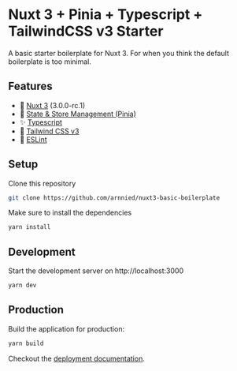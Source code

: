 # Nuxt 3 + Pinia + Typescript + TailwindCSS v3 Starter

A basic starter boilerplate for Nuxt 3. For when you think the default boilerplate is too minimal.

## Features
- 🚩 [Nuxt 3](https://v3.nuxtjs.org) (3.0.0-rc.1)
- 📕 [State & Store Management (Pinia)](https://pinia.vuejs.org/)
- ✨ [Typescript](https://www.typescriptlang.org/)
- 💨 [Tailwind CSS v3](https://tailwindcss.com/) 
- 🔧 [ESLint](https://eslint.org/)

## Setup

Clone this repository
```bash
git clone https://github.com/arnnied/nuxt3-basic-boilerplate
```

Make sure to install the dependencies

```bash
yarn install
```

## Development

Start the development server on http://localhost:3000

```bash
yarn dev
```

## Production

Build the application for production:

```bash
yarn build
```

Checkout the [deployment documentation](https://v3.nuxtjs.org/docs/deployment).